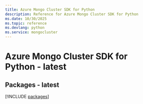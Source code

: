 ```yaml
---
title: Azure Mongo Cluster SDK for Python
description: Reference for Azure Mongo Cluster SDK for Python
ms.date: 10/30/2025
ms.topic: reference
ms.devlang: python
ms.service: mongocluster
---
```

# Azure Mongo Cluster SDK for Python - latest
## Packages - latest
[!INCLUDE [packages](mongo-cluster-index.md)]